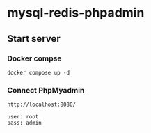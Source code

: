 # mysql-redis-phpadmin
## Start server
### Docker compse
```
docker compose up -d
```
### Connect PhpMyadmin
```
http://localhost:8080/

user: root
pass: admin
```

